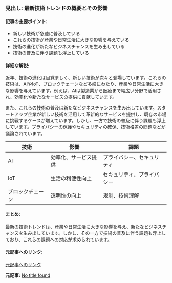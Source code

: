 ### 見出し: 最新技術トレンドの概要とその影響

#### 記事の主要ポイント:
- 新しい技術が急速に普及している
- これらの技術が産業や日常生活に大きな影響を与えている
- 技術の進化が新たなビジネスチャンスを生み出している
- 技術の普及に伴う課題も浮上している

#### 詳細な解説:
近年、技術の進化は目覚ましく、新しい技術が次々と登場しています。これらの技術は、AIやIoT、ブロックチェーンなど多岐にわたり、産業や日常生活に大きな影響を与えています。例えば、AIは製造業から医療まで幅広い分野で活用され、効率化や新たなサービスの提供に貢献しています。

また、これらの技術の普及は新たなビジネスチャンスを生み出しています。スタートアップ企業が新しい技術を活用して革新的なサービスを提供し、既存の市場に挑戦するケースが増えています。しかし、一方で技術の普及に伴う課題も浮上しています。プライバシーの保護やセキュリティの確保、技術格差の問題などが議論されています。

| 技術 | 影響 | 課題 |
|---|---|---|
| AI | 効率化、サービス提供 | プライバシー、セキュリティ |
| IoT | 生活の利便性向上 | セキュリティ、プライバシー |
| ブロックチェーン | 透明性の向上 | 規制、技術理解 |

#### まとめ:
最新の技術トレンドは、産業や日常生活に大きな影響を与え、新たなビジネスチャンスを生み出しています。しかし、その一方で技術の普及に伴う課題も浮上しており、これらの課題への対応が求められています。

#### 元記事へのリンク:
[元記事へのリンク](リンク先URL)

**元記事:** [No title found](https://www.ghatreh.com/news/nn14040269663074316288/گوگل-آستانه-اضافه-کردن-خلاصه-های-ویدیویی-NotebookLM)